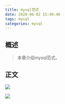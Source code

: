 ```yaml
---
title: mysql范式
date: 2020-06-02 15:49:46
tags: mysql
categories: mysql
---
```


## 概述

> 本章介绍mysql范式。

<!--more-->

## 正文

![](https://photos.alitaalice.cn/image/20200602155102.png)

![](https://photos.alitaalice.cn/image/20200602155137.png)